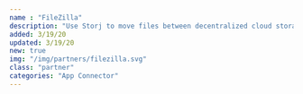 ```yaml
---
name : "FileZilla"
description: "Use Storj to move files between decentralized cloud storage and FTP locations"
added: 3/19/20
updated: 3/19/20
new: true
img: "/img/partners/filezilla.svg"
class: "partner"
categories: "App Connector"
---
```

